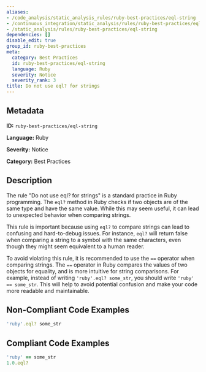 ```yaml
---
aliases:
- /code_analysis/static_analysis_rules/ruby-best-practices/eql-string
- /continuous_integration/static_analysis/rules/ruby-best-practices/eql-string
- /static_analysis/rules/ruby-best-practices/eql-string
dependencies: []
disable_edit: true
group_id: ruby-best-practices
meta:
  category: Best Practices
  id: ruby-best-practices/eql-string
  language: Ruby
  severity: Notice
  severity_rank: 3
title: Do not use eql? for strings
---
```

<!--  SOURCED FROM https://github.com/DataDog/datadog-static-analyzer-rule-docs -->


## Metadata
**ID:** `ruby-best-practices/eql-string`

**Language:** Ruby

**Severity:** Notice

**Category:** Best Practices

## Description
The rule "Do not use eql? for strings" is a standard practice in Ruby programming. The `eql?` method in Ruby checks if two objects are of the same type and have the same value. While this may seem useful, it can lead to unexpected behavior when comparing strings.

This rule is important because using `eql?` to compare strings can lead to confusing and hard-to-debug issues. For instance, `eql?` will return false when comparing a string to a symbol with the same characters, even though they might seem equivalent to a human reader. 

To avoid violating this rule, it is recommended to use the `==` operator when comparing strings. The `==` operator in Ruby compares the values of two objects for equality, and is more intuitive for string comparisons. For example, instead of writing `'ruby'.eql? some_str`, you should write `'ruby' == some_str`. This will help to avoid potential confusion and make your code more readable and maintainable.

## Non-Compliant Code Examples
```ruby
'ruby'.eql? some_str
```

## Compliant Code Examples
```ruby
'ruby' == some_str
1.0.eql?
```
